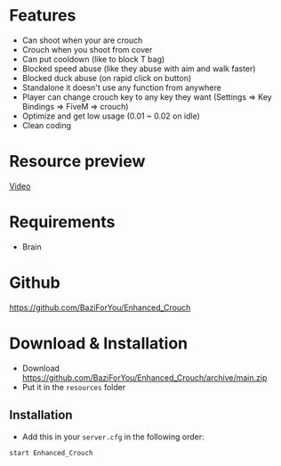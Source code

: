 # Features
- Can shoot when your are crouch
- Crouch when you shoot from cover
- Can put cooldown (like to block T bag)
- Blocked speed abuse (like they abuse with aim and walk faster)
- Blocked duck abuse (on rapid click on button)
- Standalone it doesn't use any function from anywhere
- Player can change crouch key to any key they want (Settings => Key Bindings => FiveM => crouch)
- Optimize and get low usage (0.01 ~ 0.02 on idle)
- Clean coding

# Resource preview
[Video]()

# Requirements
- Brain

# Github
https://github.com/BaziForYou/Enhanced_Crouch

# Download & Installation
- Download https://github.com/BaziForYou/Enhanced_Crouch/archive/main.zip
- Put it in the `resources` folder 

## Installation	
- Add this in your `server.cfg` in the following order:
```bash
start Enhanced_Crouch
```



